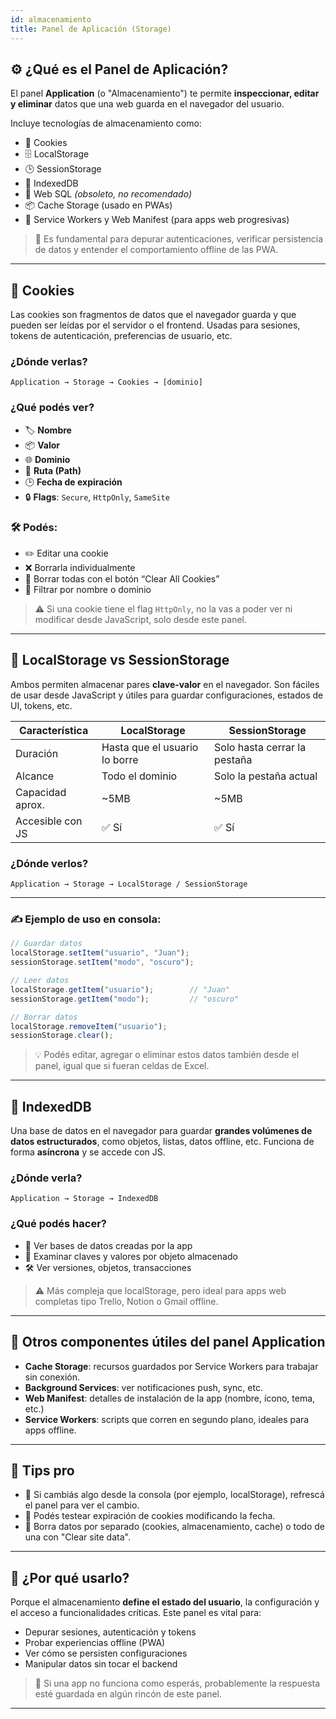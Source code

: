 ```yaml
---
id: almacenamiento
title: Panel de Aplicación (Storage)
---
```


## ⚙️ ¿Qué es el Panel de Aplicación?

El panel **Application** (o "Almacenamiento") te permite **inspeccionar, editar y eliminar** datos que una web guarda en el navegador del usuario.

Incluye tecnologías de almacenamiento como:

- 🍪 Cookies
- 🗄️ LocalStorage
- 🕒 SessionStorage
- 🧠 IndexedDB
- 🧾 Web SQL *(obsoleto, no recomendado)*
- 📦 Cache Storage (usado en PWAs)
- 🔧 Service Workers y Web Manifest (para apps web progresivas)

> 🔐 Es fundamental para depurar autenticaciones, verificar persistencia de datos y entender el comportamiento offline de las PWA.

---

## 🍪 Cookies

Las cookies son fragmentos de datos que el navegador guarda y que pueden ser leídas por el servidor o el frontend. Usadas para sesiones, tokens de autenticación, preferencias de usuario, etc.

### ¿Dónde verlas?

`Application → Storage → Cookies → [dominio]`

### ¿Qué podés ver?

- 🏷️ **Nombre**
- 📦 **Valor**
- 🌐 **Dominio**
- 📁 **Ruta (Path)**
- 🕒 **Fecha de expiración**
- 🔒 **Flags**: `Secure`, `HttpOnly`, `SameSite`

### 🛠 Podés:

- ✏️ Editar una cookie
- ❌ Borrarla individualmente
- 🧹 Borrar todas con el botón “Clear All Cookies”
- 📌 Filtrar por nombre o dominio

> ⚠️ Si una cookie tiene el flag `HttpOnly`, no la vas a poder ver ni modificar desde JavaScript, solo desde este panel.

---

## 🧠 LocalStorage vs SessionStorage

Ambos permiten almacenar pares **clave-valor** en el navegador. Son fáciles de usar desde JavaScript y útiles para guardar configuraciones, estados de UI, tokens, etc.

| Característica     | LocalStorage         | SessionStorage        |
|--------------------|----------------------|------------------------|
| Duración           | Hasta que el usuario lo borre | Solo hasta cerrar la pestaña |
| Alcance            | Todo el dominio      | Solo la pestaña actual |
| Capacidad aprox.   | ~5MB                 | ~5MB                   |
| Accesible con JS   | ✅ Sí                | ✅ Sí                  |

### ¿Dónde verlos?

`Application → Storage → LocalStorage / SessionStorage`

---

### ✍️ Ejemplo de uso en consola:

```js
// Guardar datos
localStorage.setItem("usuario", "Juan");
sessionStorage.setItem("modo", "oscuro");

// Leer datos
localStorage.getItem("usuario");        // "Juan"
sessionStorage.getItem("modo");         // "oscuro"

// Borrar datos
localStorage.removeItem("usuario");
sessionStorage.clear();
```

> 💡 Podés editar, agregar o eliminar estos datos también desde el panel, igual que si fueran celdas de Excel.

---

## 🧠 IndexedDB

Una base de datos en el navegador para guardar **grandes volúmenes de datos estructurados**, como objetos, listas, datos offline, etc. Funciona de forma **asíncrona** y se accede con JS.

### ¿Dónde verla?

`Application → Storage → IndexedDB`

### ¿Qué podés hacer?

- 📂 Ver bases de datos creadas por la app
- 🔎 Examinar claves y valores por objeto almacenado
- 🛠 Ver versiones, objetos, transacciones

> ⚠️ Más compleja que localStorage, pero ideal para apps web completas tipo Trello, Notion o Gmail offline.

---

## 🧾 Otros componentes útiles del panel Application

- **Cache Storage**: recursos guardados por Service Workers para trabajar sin conexión.
- **Background Services**: ver notificaciones push, sync, etc.
- **Web Manifest**: detalles de instalación de la app (nombre, ícono, tema, etc.)
- **Service Workers**: scripts que corren en segundo plano, ideales para apps offline.

---

## 🎁 Tips pro

- 🔄 Si cambiás algo desde la consola (por ejemplo, localStorage), refrescá el panel para ver el cambio.
- 🧪 Podés testear expiración de cookies modificando la fecha.
- 🚀 Borra datos por separado (cookies, almacenamiento, cache) o todo de una con "Clear site data".

---

## 🧠 ¿Por qué usarlo?

Porque el almacenamiento **define el estado del usuario**, la configuración y el acceso a funcionalidades críticas. Este panel es vital para:

- Depurar sesiones, autenticación y tokens
- Probar experiencias offline (PWA)
- Ver cómo se persisten configuraciones
- Manipular datos sin tocar el backend

> 👀 Si una app no funciona como esperás, probablemente la respuesta esté guardada en algún rincón de este panel.

---
